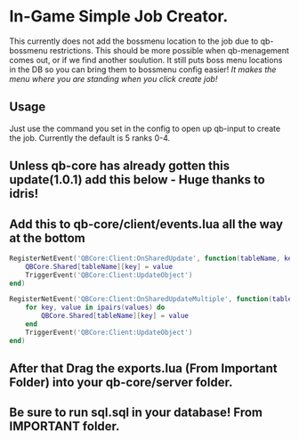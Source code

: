 # In-Game Simple Job Creator. 
This currently does not add the bossmenu location to the job due to qb-bossmenu restrictions. This should be more possible when qb-menagement comes out, or if we find another soulution. 
It still puts boss menu locations in the DB so you can bring them to bossmenu config easier! 
*It makes the menu where you are standing when you click create job!*

## Usage 
Just use the command you set in the config to open up qb-input to create the job. 
Currently the default is 5 ranks 0-4. 


## Unless qb-core has already gotten this update(1.0.1) add this below  - Huge thanks to idris! 
## Add this to qb-core/client/events.lua all the way at the bottom
```lua
RegisterNetEvent('QBCore:Client:OnSharedUpdate', function(tableName, key, value)
    QBCore.Shared[tableName][key] = value
    TriggerEvent('QBCore:Client:UpdateObject')
end)

RegisterNetEvent('QBCore:Client:OnSharedUpdateMultiple', function(tableName, values)
    for key, value in ipairs(values) do
        QBCore.Shared[tableName][key] = value
    end
    TriggerEvent('QBCore:Client:UpdateObject')
end)
```
## After that Drag the exports.lua (From Important Folder) into your qb-core/server folder.
## Be sure to run sql.sql in your database! From IMPORTANT folder. 
